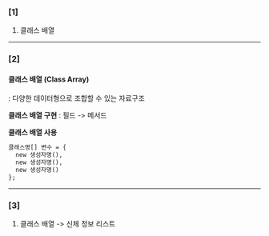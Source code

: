 ### [1]
  1. 클래스 배열


---
### [2]
#### 클래스 배열 (Class Array)
  : 다양한 데이터형으로 조합할 수 있는 자료구조

**클래스 배열 구현** : 필드 -> 메서드

**클래스 배열 사용**
~~~md
클래스명[] 변수 = {
  new 생성자명(),
  new 생성자명(),
  new 생성자명()
};
~~~


---
### [3]
  1. 클래스 배열 -> 신체 정보 리스트